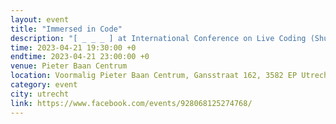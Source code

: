 ```yaml
---
layout: event
title: "Immersed in Code"
description: "[ _ _ _ ] at International Conference on Live Coding (Shuoxin joining from Beijing)"
time: 2023-04-21 19:30:00 +0
endtime: 2023-04-21 23:00:00 +0
venue: Pieter Baan Centrum
location: Voormalig Pieter Baan Centrum, Gansstraat 162, 3582 EP Utrecht
category: event
city: utrecht
link: https://www.facebook.com/events/928068125274768/
---
```

